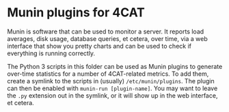 # Munin plugins for 4CAT

Munin is software that can be used to monitor a server. It reports load 
averages, disk usage, database queries, et cetera, over time, via a web
interface that show you pretty charts and can be used to check if 
everything is running correctly.

The Python 3 scripts in this folder can be used as Munin plugins to
generate over-time statistics for a number of 4CAT-related metrics. To
add them, create a symlink to the scripts in (usually) 
`/etc/munin/plugins`. The plugin can then be enabled with 
`munin-run [plugin-name]`. You may want to leave the `.py` extension out in
the symlink, or it will show up in the web interface, et cetera.